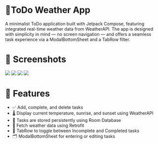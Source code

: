 # 📝ToDo Weather App

A minimalist ToDo application built with Jetpack Compose, featuring integrated real-time weather data from WeatherAPI. The app is designed with simplicity in mind — no screen navigation — and offers a seamless task experience via a ModalBottomSheet and a TabRow filter.

# 📸 Screenshots
![](https://github.com/FelixRed17/FelixMandyme-JuniorAssessment/blob/main/Screenshot%202025-06-24%20at%2014.43.40.png)
![](https://github.com/FelixRed17/FelixMandyme-JuniorAssessment/blob/main/Screenshot%202025-06-24%20at%2014.44.03.png)
![](https://github.com/FelixRed17/FelixMandyme-JuniorAssessment/blob/main/Screenshot%202025-06-24%20at%2014.48.07.png)
![](https://github.com/FelixRed17/FelixMandyme-JuniorAssessment/blob/main/Screenshot%202025-06-24%20at%2014.48.28.png)

# 🚀 Features
- ✅ Add, complete, and delete tasks
- 🌡️ Display current temperature, sunrise, and sunset using WeatherAPI
- 🧾 Tasks are stored persistently using Room Database
- 📡 Fetch weather data using Retrofit
- 🧭 TabRow to toggle between Incomplete and Completed tasks
- 🗂 ModalBottomSheet for entering or editing tasks
